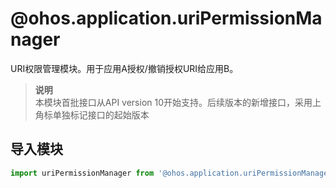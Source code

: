 # @ohos.application.uriPermissionManager    
URI权限管理模块。用于应用A授权/撤销授权URI给应用B。  
> **说明**   
>本模块首批接口从API version 10开始支持。后续版本的新增接口，采用上角标单独标记接口的起始版本  
  
## 导入模块  
  
```js    
import uriPermissionManager from '@ohos.application.uriPermissionManager'    
```  
